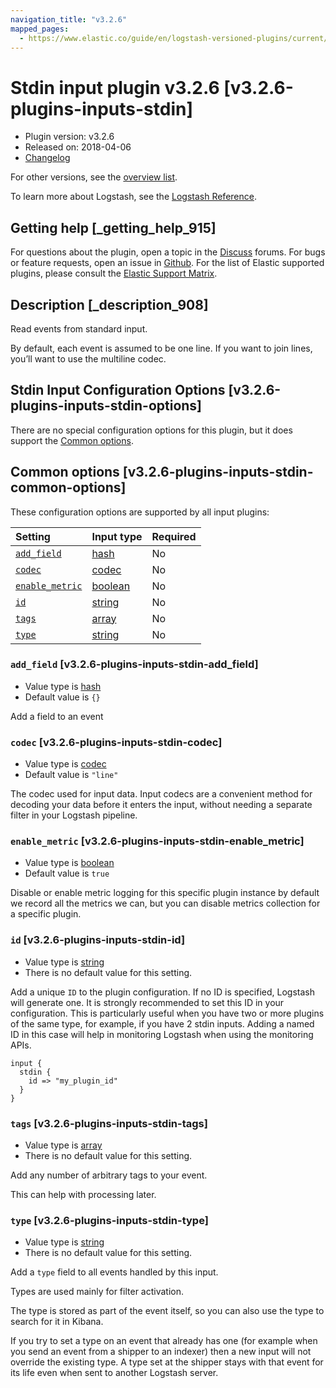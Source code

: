 ```yaml
---
navigation_title: "v3.2.6"
mapped_pages:
  - https://www.elastic.co/guide/en/logstash-versioned-plugins/current/v3.2.6-plugins-inputs-stdin.html
---
```


# Stdin input plugin v3.2.6 [v3.2.6-plugins-inputs-stdin]

* Plugin version: v3.2.6
* Released on: 2018-04-06
* [Changelog](https://github.com/logstash-plugins/logstash-input-stdin/blob/v3.2.6/CHANGELOG.md)

For other versions, see the [overview list](input-stdin-index.md).

To learn more about Logstash, see the [Logstash Reference](https://www.elastic.co/guide/en/logstash/current/index.html).

## Getting help [_getting_help_915]

For questions about the plugin, open a topic in the [Discuss](http://discuss.elastic.co) forums. For bugs or feature requests, open an issue in [Github](https://github.com/logstash-plugins/logstash-input-stdin). For the list of Elastic supported plugins, please consult the [Elastic Support Matrix](https://www.elastic.co/support/matrix#matrix_logstash_plugins).

## Description [_description_908]

Read events from standard input.

By default, each event is assumed to be one line. If you want to join lines, you’ll want to use the multiline codec.

## Stdin Input Configuration Options [v3.2.6-plugins-inputs-stdin-options]

There are no special configuration options for this plugin, but it does support the [Common options](v3-2-6-plugins-inputs-stdin.md#v3.2.6-plugins-inputs-stdin-common-options).

## Common options [v3.2.6-plugins-inputs-stdin-common-options]

These configuration options are supported by all input plugins:

| Setting | Input type | Required |
| :- | :- | :- |
| [`add_field`](v3-2-6-plugins-inputs-stdin.md#v3.2.6-plugins-inputs-stdin-add_field) | [hash](/lsr/value-types.md#hash) | No |
| [`codec`](v3-2-6-plugins-inputs-stdin.md#v3.2.6-plugins-inputs-stdin-codec) | [codec](/lsr/value-types.md#codec) | No |
| [`enable_metric`](v3-2-6-plugins-inputs-stdin.md#v3.2.6-plugins-inputs-stdin-enable_metric) | [boolean](/lsr/value-types.md#boolean) | No |
| [`id`](v3-2-6-plugins-inputs-stdin.md#v3.2.6-plugins-inputs-stdin-id) | [string](/lsr/value-types.md#string) | No |
| [`tags`](v3-2-6-plugins-inputs-stdin.md#v3.2.6-plugins-inputs-stdin-tags) | [array](/lsr/value-types.md#array) | No |
| [`type`](v3-2-6-plugins-inputs-stdin.md#v3.2.6-plugins-inputs-stdin-type) | [string](/lsr/value-types.md#string) | No |

### `add_field` [v3.2.6-plugins-inputs-stdin-add_field]

* Value type is [hash](/lsr/value-types.md#hash)
* Default value is `{}`

Add a field to an event

### `codec` [v3.2.6-plugins-inputs-stdin-codec]

* Value type is [codec](/lsr/value-types.md#codec)
* Default value is `"line"`

The codec used for input data. Input codecs are a convenient method for decoding your data before it enters the input, without needing a separate filter in your Logstash pipeline.

### `enable_metric` [v3.2.6-plugins-inputs-stdin-enable_metric]

* Value type is [boolean](/lsr/value-types.md#boolean)
* Default value is `true`

Disable or enable metric logging for this specific plugin instance by default we record all the metrics we can, but you can disable metrics collection for a specific plugin.

### `id` [v3.2.6-plugins-inputs-stdin-id]

* Value type is [string](/lsr/value-types.md#string)
* There is no default value for this setting.

Add a unique `ID` to the plugin configuration. If no ID is specified, Logstash will generate one. It is strongly recommended to set this ID in your configuration. This is particularly useful when you have two or more plugins of the same type, for example, if you have 2 stdin inputs. Adding a named ID in this case will help in monitoring Logstash when using the monitoring APIs.

```
input {
  stdin {
    id => "my_plugin_id"
  }
}
```

### `tags` [v3.2.6-plugins-inputs-stdin-tags]

* Value type is [array](/lsr/value-types.md#array)
* There is no default value for this setting.

Add any number of arbitrary tags to your event.

This can help with processing later.

### `type` [v3.2.6-plugins-inputs-stdin-type]

* Value type is [string](/lsr/value-types.md#string)
* There is no default value for this setting.

Add a `type` field to all events handled by this input.

Types are used mainly for filter activation.

The type is stored as part of the event itself, so you can also use the type to search for it in Kibana.

If you try to set a type on an event that already has one (for example when you send an event from a shipper to an indexer) then a new input will not override the existing type. A type set at the shipper stays with that event for its life even when sent to another Logstash server.

